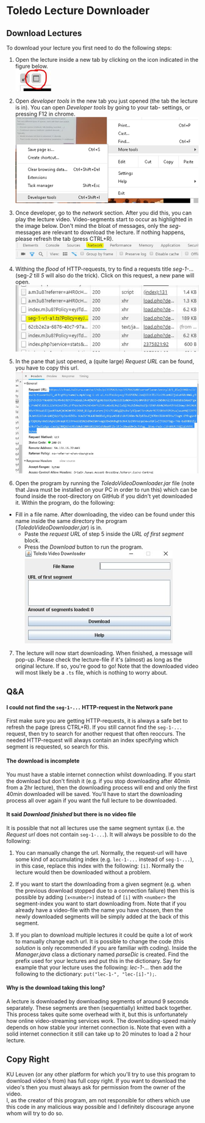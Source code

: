 # Toledo Lecture Downloader
## Download Lectures
To download your lecture you first need to do the following steps:
1. Open the lecture inside a new tab by clicking on the icon indicated
 in the figure below. <br/>
![new tab image](https://raw.githubusercontent.com/RubenPants/Toledo-Lecture-Downloader/master/img/new_tab.JPG)

2. Open *developer tools* in the new tab you just opened (the tab the
lecture is in). You can open *Developer tools* by going to your tab-
settings, or pressing F12 in chrome. <br/>
![developer tools](https://raw.githubusercontent.com/RubenPants/Toledo-Lecture-Downloader/master/img/dev_tools.png)

3. Once developer, go to the *network* section. After you did this, you can play the lecture video. Video-segments start to occur as highlighted in the image below. Don't mind the bloat of messages, only the *seg-* messages are relevant to download the lecture. If nothing happens, please refresh
the tab (press CTRL+R). <br/>
![network pane](https://raw.githubusercontent.com/RubenPants/Toledo-Lecture-Downloader/master/img/network.JPG)

4. Withing the *flood* of HTTP-requests, try to find a requests title
*seg-1-...* (seg-*2* till *5* will also do the trick). Click on this
request, a new pane will open. <br />
![segment request](https://raw.githubusercontent.com/RubenPants/Toledo-Lecture-Downloader/master/img/network_seg.JPG)

5. In the pane that just opened, a (quite large) *Request URL* can be
found, you have to copy this url. 
![segment request url](https://raw.githubusercontent.com/RubenPants/Toledo-Lecture-Downloader/master/img/copy_url.JPG)

6. Open the program by running the *ToledoVideoDownloader.jar* file (note that Java must be installed on your PC in order to run this) which can be found inside the root-directory on GitHub if you didn't
yet downloaded it. Within the program, do the following:
 - Fill in a file name. After downloading, the video can be found
    under this name inside the same directory the program 
    (*ToledoVideoDownloader.jar*) is in.
    - Paste the *request URL* of step 5 inside the *URL of first
    segment* block.
    - Press the *Download* button to run the program.<br/>
   ![program](https://raw.githubusercontent.com/RubenPants/Toledo-Lecture-Downloader/master/img/program.JPG)
7. The lecture will now start downloading. When finished, a message will pop-up. Please check the lecture-file if it's (almost) as long as the original lecture. If so, you're good to go! Note that the downloaded video will most likely be a `.ts` file, which is nothing to worry about.


## Q&A
#### I could not find the `seg-1-...` HTTP-request in the Network pane
First make sure you are getting HTTP-requests, it is always a safe bet to
refresh the page (press CTRL+R). If you still cannot find the `seg-1-...`
request, then try to search for another request that often reoccurs. The
needed HTTP-request will always contain an index specifying which segment
is requested, so search for this.


#### The download is incomplete
You must have a stable internet connection whilst downloading. If you start
the download but don't finish it (e.g. if you stop downloading after 40min 
from a 2hr lecture), then the downloading process will end and only the first
40min downloaded will be saved. You'll have to start the downloading process
all over again if you want the full lecture to be downloaded.


#### It said *Download finished* but there is no video file
It is possible that not all lectures use the same segment syntax (i.e. 
the *Request url* does not contain `seg-1-...`). It will always be possible 
to do the following:

1. You can manually change the url. Normally, the request-url will have some
kind of accumulating index (e.g. `lec-1-...` instead of `seg-1-...`), in this 
case, replace this index with the following: `[i]`. Normally the lecture 
would then be downloaded without a problem.

2. If you want to start the downloading from a given segment (e.g. when the 
previous download stopped due to a connection failure) then this is possible 
by adding `[x<number>]` instead of `[i]` with `<number>` the segment-index
you want to start downloading from. Note that if you already have a 
video-file with the name you have chosen, then the newly downloaded segments
will be simply added at the back of this segment.

3. If you plan to download multiple lectures it could be quite a lot of
work to manually change each url. It is possible to change the code 
(this *solution* is only recommended if you are familiar with coding).
Inside the *Manager.java* class a dictionary named *parseDic* is created.
Find the prefix used for your lectures and put this in the dictionary.
Say for example that your lecture uses the following: *lec-1-...* then
add the following to the dictionary: `put("lec-1-", "lec-[i]-");`.

#### Why is the download taking this long?
A lecture is downloaded by downloading segments of around 9 seconds
separately. These segments are then (sequentially) knitted back together. 
This process takes quite some overhead with it, but this is unfortunately
how online video-streaming services work. The downloading-speed mainly
depends on how stable your internet connection is. Note that even with a
solid internet connection it still can take up to 20 minutes to load a 2
hour lecture.

## Copy Right
KU Leuven (or any other platform for which you'll try to use this program
to download video's from) has full copy right. If you want to download the
video's then you must always ask for permission from the owner of the video.
<br/>
I, as the creator of this program, am not responsible for others which use 
this code in any malicious way possible and I definitely discourage anyone 
whom will try to do so.
